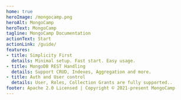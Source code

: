 ```yaml
---
home: true
heroImage: /mongocamp.png
heroAlt: MongoCamp
heroText: MongoCamp
tagline: MongoCamp Documentation
actionText: Start
actionLink: /guide/
features:
- title: Simplicity First
  details: Minimal setup. Fast start. Easy usage.
- title: MongoDB REST Handling
  details: Support CRUD, Indexes, Aggregation and more.
- title: Auth and User control
  details: User, Roles, Collection Grants are fully supported..
footer: Apache 2.0 Licensed | Copyright © 2021-present MongoCamp
---
```


